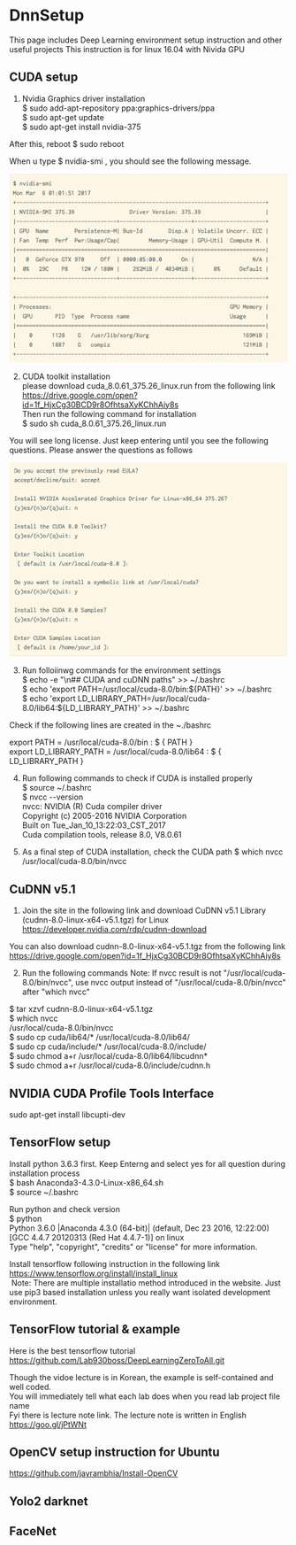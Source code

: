 # DnnSetup
This page includes Deep Learning environment setup instruction and other useful projects
This instruction is for linux 16.04 with Nivida GPU

## CUDA setup 
1. Nvidia Graphics driver installation  <br />
  $ sudo add-apt-repository ppa:graphics-drivers/ppa  <br />
  $ sudo apt-get update  <br />
  $ sudo apt-get install nvidia-375  <br />

  After this, reboot 
  $ sudo reboot  <br />
  
  When u type  $ nvidia-smi   , you should see the following message. 
  
![Alt text](https://github.com/Lab930boss/DnnSetup/blob/master/nvidia%20driver%20info.png?raw=true "GPU info") <br />

2. CUDA toolkit installation  <br />
  please download cuda_8.0.61_375.26_linux.run from the following link <br />
  https://drive.google.com/open?id=1f_HjxCg30BCD9r8OfhtsaXyKChhAiy8s <br />
  Then run the following command for installation <br />
  $ sudo sh cuda_8.0.61_375.26_linux.run <br />
  
  You will see long license. Just keep entering until you see the following questions. 
  Please answer the questions as follows
  
  ![Alt text](https://github.com/Lab930boss/DnnSetup/blob/master/CUDA_toolkit.png?raw=true "CUDA Toolkit install") <br />
    
3. Run folloiinwg commands for the environment settings <br />
  $ echo -e "\n## CUDA and cuDNN paths"  >> ~/.bashrc     <br />
  $ echo 'export PATH=/usr/local/cuda-8.0/bin:${PATH}' >> ~/.bashrc     <br />
  $ echo 'export LD_LIBRARY_PATH=/usr/local/cuda-8.0/lib64:${LD_LIBRARY_PATH}' >> ~/.bashrc     <br />

  Check if the following lines are created in the ~./bashrc <br />

  export PATH = /usr/local/cuda-8.0/bin : $ { PATH } <br />
  export LD_LIBRARY_PATH = /usr/local/cuda-8.0/lib64 : $ { LD_LIBRARY_PATH } <br />

4. Run following commands to check if CUDA is installed properly <br />
  $ source ~/.bashrc  <br />
  $ nvcc --version  <br />
  nvcc: NVIDIA (R) Cuda compiler driver  <br />
  Copyright (c) 2005-2016 NVIDIA Corporation  <br />
  Built on Tue_Jan_10_13:22:03_CST_2017  <br />
  Cuda compilation tools, release 8.0, V8.0.61  <br />

5. As a final step of CUDA installation, check the CUDA path
  $ which nvcc  
  /usr/local/cuda-8.0/bin/nvcc

## CuDNN v5.1 
1. Join the site in the following link and download CuDNN v5.1 Library (cudnn-8.0-linux-x64-v5.1.tgz) for Linux
  https://developer.nvidia.com/rdp/cudnn-download

  You can also download cudnn-8.0-linux-x64-v5.1.tgz  from the following link <br />
  https://drive.google.com/open?id=1f_HjxCg30BCD9r8OfhtsaXyKChhAiy8s <br />

2. Run the following commands
 Note: If nvcc result is not "/usr/local/cuda-8.0/bin/nvcc", use nvcc output instead of "/usr/local/cuda-8.0/bin/nvcc" after "which nvcc"

  $ tar xzvf cudnn-8.0-linux-x64-v5.1.tgz <br />
  $ which nvcc <br />
  /usr/local/cuda-8.0/bin/nvcc <br />
  $ sudo cp cuda/lib64/* /usr/local/cuda-8.0/lib64/ <br />
  $ sudo cp cuda/include/* /usr/local/cuda-8.0/include/ <br />
  $ sudo chmod a+r /usr/local/cuda-8.0/lib64/libcudnn* <br />
  $ sudo chmod a+r /usr/local/cuda-8.0/include/cudnn.h <br />

## NVIDIA CUDA Profile Tools Interface 
  sudo apt-get install libcupti-dev <br />

## TensorFlow setup 
  Install python 3.6.3 first. Keep Enterng and select yes for all question during installation process <br />
  $ bash Anaconda3-4.3.0-Linux-x86_64.sh <br /> 
  $ source ~/.bashrc <br />
  
  Run python and check version <br />
  $ python <br />
  Python 3.6.0 |Anaconda 4.3.0 (64-bit)| (default, Dec 23 2016, 12:22:00)  <br />
  [GCC 4.4.7 20120313 (Red Hat 4.4.7-1)] on linux <br />
  Type "help", "copyright", "credits" or "license" for more information. <br />
  

  Install tensorflow following instruction in the following link <br />
  https://www.tensorflow.org/install/install_linux <br />
  Note: There are multiple installatio method introduced in the website. Just use pip3 based installation unless you really want isolated development environment.

## TensorFlow tutorial & example 
  Here is the best tensorflow tutorial  <br />
  https://github.com/Lab930boss/DeepLearningZeroToAll.git   <br />

  Though the vidoe lecture is in Korean, the example is self-contained and well coded.   <br />
  You will immediately tell what each lab does when you read lab project file name   <br />
  Fyi there is lecture note link. The lecture note is written in English   <br />
  https://goo.gl/jPtWNt

## OpenCV setup instruction for Ubuntu
https://github.com/jayrambhia/Install-OpenCV


## Yolo2 darknet


## FaceNet

